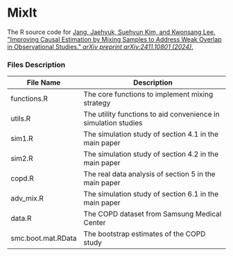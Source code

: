 # MixIt
The R source code for [Jang, Jaehyuk, Suehyun Kim, and Kwonsang Lee. "Improving Causal Estimation by Mixing Samples to Address Weak Overlap in Observational Studies." *arXiv preprint arXiv:2411.10801 (2024)*.](https://arxiv.org/abs/2411.10801)

### Files Description
| File Name | Description |
| --------- | ----------- |
| functions.R | The core functions to implement mixing strategy |
| utils.R | The utility functions to aid convenience in simulation studies |
| sim1.R | The simulation study of section 4.1 in the main paper |
| sim2.R | The simulation study of section 4.2 in the main paper |
| copd.R | The real data analysis of section 5 in the main paper |
| adv_mix.R | The simulation study of section 6.1 in the main paper |
| data.R | The COPD dataset from Samsung Medical Center |
| smc.boot.mat.RData | The bootstrap estimates of the COPD study |
